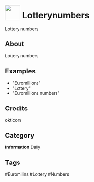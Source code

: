 # <img src="https://raw.githack.com/FortAwesome/Font-Awesome/master/svgs/solid/money-bill-wave.svg" card_color="#000" width="50" height="50" style="vertical-align:bottom"/> Lotterynumbers
Lottery numbers

## About
Lottery numbers

## Examples
* "Euromillions"
* "Lottery"
* "Euromillions numbers"

## Credits
okticom

## Category
**Information**
Daily

## Tags
#Euromilins
#Lottery
#Numbers

